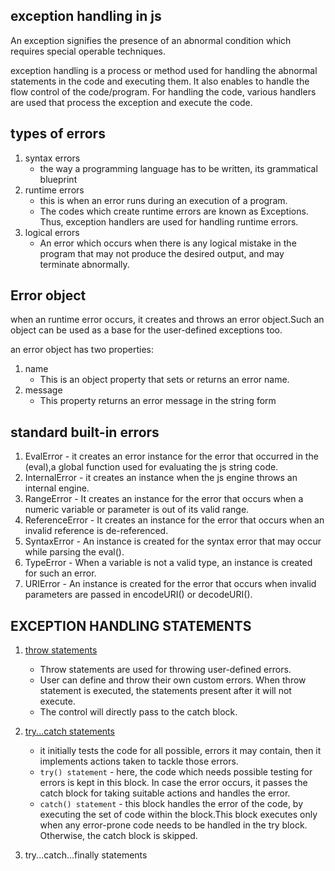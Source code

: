 ## exception handling in js
An exception signifies the presence of an abnormal condition which requires special operable techniques.

 exception handling is a process or method used for handling the abnormal statements in the code and executing them. It also enables to handle the flow control of the code/program. For handling the code, various handlers are used that process the exception and execute the code.

 ## types of errors
 1. syntax errors
    -   the way a programming language has to be written, its grammatical blueprint
2.  runtime errors
    - this is when an error runs during an execution of a program.
    - The codes which create runtime errors are known as Exceptions. Thus, exception handlers are used for handling runtime errors.
3. logical errors
    - An error which occurs when there is any logical mistake in the program that may not produce the desired output, and may terminate abnormally.

## Error object
when an runtime error occurs, it creates and throws an error object.Such an object can be used as a base for the user-defined exceptions too.

an error object has two properties:
1. name 
    -  This is an object property that sets or returns an error name.
2. message
    -   This property returns an error message in the string form

## standard built-in errors
1. EvalError - it creates an error instance for the error that occurred in the (eval),a global function used for evaluating the js string code.
2. InternalError - it creates an instance when the js engine throws an internal engine.
3. RangeError -  It creates an instance for the error that occurs when a numeric variable or parameter is out of its valid range.
4. ReferenceError - It creates an instance for the error that occurs when an invalid reference is de-referenced.
5. SyntaxError - An instance is created for the syntax error that may occur while parsing the eval().
6. TypeError - When a variable is not a valid type, an instance is created for such an error.
7. URIError - An instance is created for the error that occurs when invalid parameters are passed in encodeURI() or decodeURI().

## EXCEPTION HANDLING STATEMENTS
1. [throw statements](./src/throw.js)
    - Throw statements are used for throwing user-defined errors.
    - User can define and throw their own custom errors. When throw statement is executed, the statements present after it will not execute. 
    - The control will directly pass to the catch block.

2. [try...catch statements](./src/try_catch.js)
    - it initially tests the code for all possible, errors it may contain, then it implements actions taken to tackle those errors.
    - `try() statement` - here, the code which needs possible testing for errors is kept in this block. In case the error occurs, it passes the catch block for taking suitable actions and handles the error.
    - `catch() statement` -  this block handles the error of the code, by executing the set of code within the block.This block executes only when any error-prone code needs to be handled in the try block. Otherwise, the catch block is skipped.

3. try...catch...finally statements